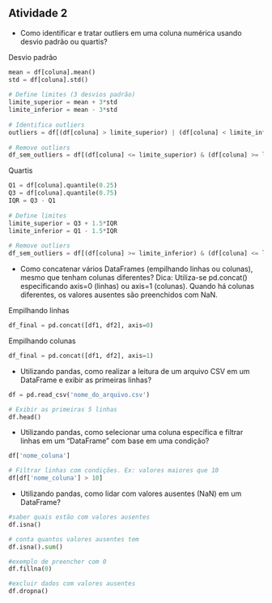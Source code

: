 ## Atividade 2

* Como identificar e tratar outliers em uma coluna numérica usando desvio
padrão ou quartis?

Desvio padrão
```python
mean = df[coluna].mean()
std = df[coluna].std()
    
# Define limites (3 desvios padrão)
limite_superior = mean + 3*std
limite_inferior = mean - 3*std
    
# Identifica outliers
outliers = df[(df[coluna] > limite_superior) | (df[coluna] < limite_inferior)]
    
# Remove outliers
df_sem_outliers = df[(df[coluna] <= limite_superior) & (df[coluna] >= limite_inferior)] 
```

Quartis
```python
Q1 = df[coluna].quantile(0.25)
Q3 = df[coluna].quantile(0.75)
IQR = Q3 - Q1
    
# Define limites
limite_superior = Q3 + 1.5*IQR
limite_inferior = Q1 - 1.5*IQR
    
# Remove outliers
df_sem_outliers = df[(df[coluna] >= limite_inferior) & (df[coluna] <= limite_superior)]
```

* Como concatenar vários DataFrames (empilhando linhas ou colunas),
mesmo que tenham colunas diferentes?
Dica: Utiliza-se pd.concat() especificando axis=0 (linhas) ou axis=1
(colunas). Quando há colunas diferentes, os valores ausentes são
preenchidos com NaN.

Empilhando linhas
```python
df_final = pd.concat([df1, df2], axis=0)
```

Empilhando colunas
```python
df_final = pd.concat([df1, df2], axis=1)
```

* Utilizando pandas, como realizar a leitura de um arquivo CSV em um
DataFrame e exibir as primeiras linhas?
```python
df = pd.read_csv('nome_do_arquivo.csv')

# Exibir as primeiras 5 linhas
df.head()
```

* Utilizando pandas, como selecionar uma coluna específica e filtrar linhas
em um “DataFrame” com base em uma condição?

```python
df['nome_coluna']

# Filtrar linhas com condições. Ex: valores maiores que 10
df[df['nome_coluna'] > 10] 
```

* Utilizando pandas, como lidar com valores ausentes (NaN) em um
DataFrame?

```python
#saber quais estão com valores ausentes
df.isna()

# conta quantos valores ausentes tem
df.isna().sum()

#exemplo de preencher com 0
df.fillna(0)

#excluir dados com valores ausentes
df.dropna()
```
